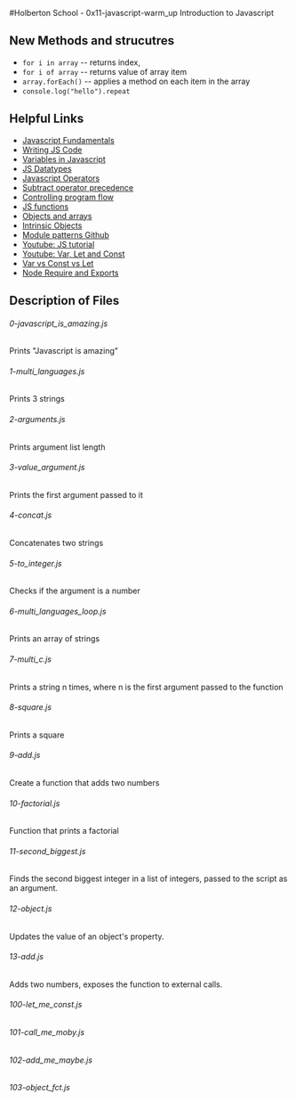 #Holberton School - 0x11-javascript-warm_up
Introduction to Javascript

## New Methods and strucutres
* ``for i in array`` -- returns index,
* ``for i of array`` -- returns value of array item
* ``array.forEach()`` -- applies a method on each item in the array
* ``console.log("hello").repeat``

## Helpful Links
* [Javascript Fundamentals](https://docs.microsoft.com/en-us/scripting/javascript/javascript-fundamentals)
* [Writing JS Code](https://docs.microsoft.com/en-us/scripting/javascript/writing-javascript-code)
* [Variables in Javascript](https://docs.microsoft.com/en-us/scripting/javascript/variables-javascript)
* [JS Datatypes](https://docs.microsoft.com/en-us/scripting/javascript/data-types-javascript)
* [Javascript Operators](https://docs.microsoft.com/en-us/scripting/javascript/operators-javascript)
* [Subtract operator precedence](https://docs.microsoft.com/en-us/scripting/javascript/operator-subtractprecedence-javascript)
* [Controlling program flow](https://docs.microsoft.com/en-us/scripting/javascript/controlling-program-flow-javascript)
* [JS functions](https://docs.microsoft.com/en-us/scripting/javascript/functions-javascript)
* [Objects and arrays](https://docs.microsoft.com/en-us/scripting/javascript/objects-and-arrays-javascript)
* [Intrinsic Objects](https://docs.microsoft.com/en-us/scripting/javascript/intrinsic-objects-javascript)
* [Module patterns Github](http://darrenderidder.github.io/talks/ModulePatterns/#/)
* [Youtube: JS tutorial](https://www.youtube.com/watch?v=sjyJBL5fkp8)
* [Youtube: Var, Let and Const](https://www.youtube.com/watch?v=vZBCTc9zHtI)
* [Var vs Const vs Let](https://medium.com/javascript-scene/javascript-es6-var-let-or-const-ba58b8dcde75)
* [Node Require and Exports](http://openmymind.net/2012/2/3/Node-Require-and-Exports/)

## Description of Files
<h6>0-javascript_is_amazing.js</h6>
Prints "Javascript is amazing"

<h6>1-multi_languages.js</h6>
Prints 3 strings

<h6>2-arguments.js</h6>
Prints argument list length

<h6>3-value_argument.js</h6>
Prints the first argument passed to it

<h6>4-concat.js</h6>
Concatenates two strings

<h6>5-to_integer.js</h6>
Checks if the argument is a number

<h6>6-multi_languages_loop.js</h6>
Prints an array of strings

<h6>7-multi_c.js</h6>
Prints a string n times, where n is the first argument passed to the function

<h6>8-square.js</h6>
Prints a square

<h6>9-add.js</h6>
Create a function that adds two numbers

<h6>10-factorial.js</h6>
Function that prints a factorial

<h6>11-second_biggest.js</h6>
Finds the second biggest integer in a list of integers, passed to the script as an argument.

<h6>12-object.js</h6>
Updates the value of an object's property.

<h6>13-add.js</h6>
Adds two numbers, exposes the function to external calls.

<h6>100-let_me_const.js</h6>

<h6>101-call_me_moby.js</h6>

<h6>102-add_me_maybe.js</h6>

<h6>103-object_fct.js</h6>

